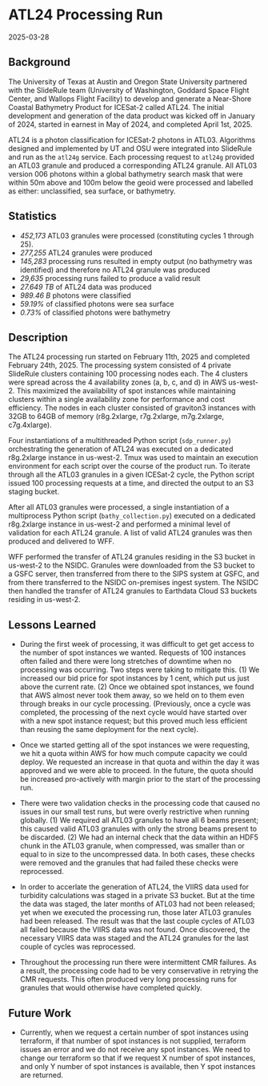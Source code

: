 # ATL24 Processing Run

2025-03-28

## Background

The University of Texas at Austin and Oregon State University partnered with the SlideRule team (University of Washington, Goddard Space Flight Center, and Wallops Flight Facility) to develop and generate a Near-Shore Coastal Bathymetry Product for ICESat-2 called ATL24.  The initial development and generation of the data product was kicked off in January of 2024, started in earnest in May of 2024, and completed April 1st, 2025.

ATL24 is a photon classification for ICESat-2 photons in ATL03.  Algorithms designed and implemented by UT and OSU were integrated into SlideRule and run as the `atl24g` service.  Each processing request to `atl24g` provided an ATL03 granule and produced a corresponding ATL24 granule. All ATL03 version 006 photons within a global bathymetry search mask that were within 50m above and 100m below the geoid were processed and labelled as either: unclassified, sea surface, or bathymetry.

## Statistics

* *452,173* ATL03 granules were processed (constituting cycles 1 through 25).
* *277,255* ATL24 granules were produced
* *145,283* processing runs resulted in empty output (no bathymetry was identified) and therefore no ATL24 granule was produced
* *29,635* processing runs failed to produce a valid result
* *27.649 TB* of ATL24 data was produced
* *989.46 B* photons were classified
* *59.19%* of classified photons were sea surface
* *0.73%* of classified photons were bathymetry

## Description

The ATL24 processing run started on February 11th, 2025 and completed February 24th, 2025.  The processing system consisted of 4 private SlideRule clusters containing 100 processing nodes each.  The 4 clusters were spread across the 4 availability zones (a, b, c, and d) in AWS us-west-2.  This maximized the availability of spot instances while maintaining clusters within a single availability zone for performance and cost efficiency.  The nodes in each cluster consisted of graviton3 instances with 32GB to 64GB of memory (r8g.2xlarge, r7g.2xlarge, m7g.2xlarge, c7g.4xlarge).

Four instantiations of a multithreaded Python script (`sdp_runner.py`) orchestrating the generation of ATL24 was executed on a dedicated r8g.2xlarge instance in us-west-2. Tmux was used to maintain an execution environment for each script over the course of the product run.  To iterate through all the ATL03 granules in a given ICESat-2 cycle, the Python script issued 100 processing requests at a time, and directed the output to an S3 staging bucket.

After all ATL03 granules were processed, a single instantiation of a multiprocess Python script (`bathy_collection.py`) executed on a dedicated r8g.2xlarge instance in us-west-2 and performed a minimal level of validation for each ATL24 granule.  A list of valid ATL24 granules was then produced and delivered to WFF.

WFF performed the transfer of ATL24 granules residing in the S3 bucket in us-west-2 to the NSIDC.  Granules were downloaded from the S3 bucket to a GSFC server, then transferred from there to the SIPS system at GSFC, and from there transferred to the NSIDC on-premises ingest system.  The NSIDC then handled the transfer of ATL24 granules to Earthdata Cloud S3 buckets residing in us-west-2.

## Lessons Learned

* During the first week of processing, it was difficult to get get access to the number of spot instances we wanted.  Requests of 100 instances often failed and there were long stretches of downtime when no processing was occurring.  Two steps were taking to mitigate this.  (1) We increased our bid price for spot instances by 1 cent, which put us just above the current rate.  (2) Once we obtained spot instances, we found that AWS almost never took them away, so we held on to them even through breaks in our cycle processing.  (Previously, once a cycle was completed, the processing of the next cycle would have started over with a new spot instance request; but this proved much less efficient than reusing the same deployment for the next cycle).

* Once we started getting all of the spot instances we were requesting, we hit a quota within AWS for how much compute capacity we could deploy.  We requested an increase in that quota and within the day it was approved and we were able to proceed.  In the future, the quota should be increased pro-actively with margin prior to the start of the processing run.

* There were two validation checks in the processing code that caused no issues in our small test runs, but were overly restrictive when running globally.  (1) We required all ATL03 granules to have all 6 beams present; this caused valid ATL03 granules with only the strong beams present to be discarded.  (2) We had an internal check that the data within an HDF5 chunk in the ATL03 granule, when compressed, was smaller than or equal to in size to the uncompressed data.  In both cases, these checks were removed and the granules that had failed these checks were reprocessed.

* In order to accerlate the generation of ATL24, the VIIRS data used for turbidity calculations was staged in a private S3 bucket.  But at the time the data was staged, the later months of ATL03 had not been released; yet when we executed the processing run, those later ATL03 granules had been released.  The result was that the last couple cycles of ATL03 all failed because the VIIRS data was not found.  Once discovered, the necessary VIIRS data was staged and the ATL24 granules for the last couple of cycles was reprocessed.

* Throughout the processing run there were intermittent CMR failures.  As a result, the processing code had to be very conservative in retrying the CMR requests.  This often produced very long processing runs for granules that would otherwise have completed quickly.

## Future Work

* Currently, when we request a certain number of spot instances using terraform, if that number of spot instances is not supplied, terraform issues an error and we do not receive any spot instances.  We need to change our terraform so that if we request X number of spot instances, and only Y number of spot instances is available, then Y spot instances are returned.
